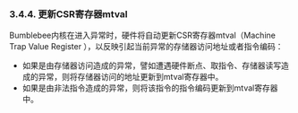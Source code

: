 ### **3.4.4. 更新CSR寄存器mtval**

Bumblebee内核在进入异常时，硬件将自动更新CSR寄存器mtval（Machine Trap Value Register ），以反映引起当前异常的存储器访问地址或者指令编码：

- 如果是由存储器访问造成的异常，譬如遭遇硬件断点、取指令、存储器读写造成的异常，则将存储器访问的地址更新到mtval寄存器中。
- 如果是由非法指令造成的异常，则将该指令的指令编码更新到mtval寄存器中。

